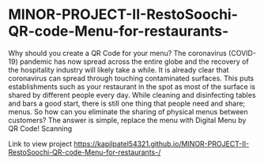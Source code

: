 # MINOR-PROJECT-II-RestoSoochi-QR-code-Menu-for-restaurants-
Why should you create a QR Code for your menu? The coronavirus (COVID-19) pandemic has now spread across the entire globe and the recovery of the hospitality industry will likely take a while. It is already clear that coronavirus can spread through touching contaminated surfaces. This puts establishments such as your restaurant in the spot as most of the surface is shared by different people every day. While cleaning and disinfecting tables and bars a good start, there is still one thing that people need and share; menus. So how can you eliminate the sharing of physical menus between customers? The answer is simple, replace the menu with Digital Menu by QR Code! Scanning

Link to view project 
 https://kapilpatel54321.github.io/MINOR-PROJECT-II-RestoSoochi-QR-code-Menu-for-restaurants-/
